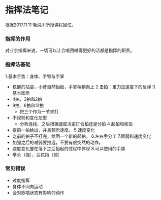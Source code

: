 # 指挥法笔记
根据2017.11.11 晚洪川所授课程回忆。

### 指挥的作用
对业余指挥来说，一切可以让合唱团唱得更好的活都是指挥的职责。

### 指挥法基础
1.基本手势：身体、手臂与手掌
  - 稳健的站姿，小臂自然抬起，手掌稍稍向上
2.击拍：重力加速度下的反弹
3.基本图示
  - 4拍、3拍和2拍
  - 9拍、6拍和12拍
    - 把三个作为一节来打
  - 不规则和变化拍型
    - 分析连线，之后根据速度决定打合拍还是分拍
4.起拍和收拍
  - 提前一拍给出，并且预示速度。
5.速度变化
  - 之前的拍子不打完，给团一个新的起拍。
6.左右手分工
7.强弱和速度变化
  - 加强之后的减弱要拉远，不要有很突然的动作。
  - 速度变化要在落下之后抬起的过程中体现
8.可以使用的手势
  - 拳头（强），兰花指（弱）

### 常见错误
- 过度指挥
- 身体不同向运动
- 会对歌唱状态有影响的动作
